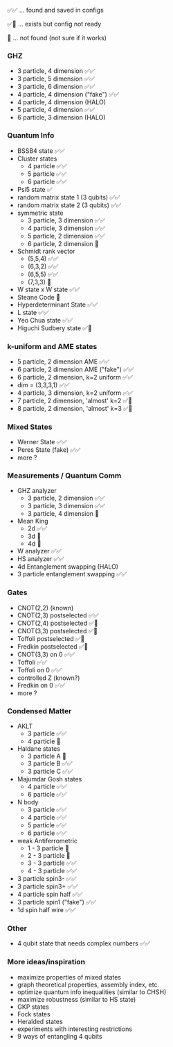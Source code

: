 
✅✅ ... found and saved in configs

✅🤔 ... exists but config not ready

🤔 ... not found (not sure if it works)

### GHZ
* 3 particle, 4 dimension ✅✅
* 3 particle, 5 dimension ✅✅
* 3 particle, 6 dimension ✅✅
* 4 particle, 4 dimension ("fake") ✅✅
* 4 particle, 4 dimension (HALO)
* 5 particle, 4 dimension ✅✅
* 6 particle, 3 dimension (HALO)

### Quantum Info
* BSSB4 state ✅✅
* Cluster states
  * 4 particle ✅✅
  * 5 particle ✅✅
  * 6 particle ✅✅
* Psi5 state ✅
* random matrix state 1 (3 qubits) ✅✅
* random matrix state 2 (3 qubits) ✅✅
* symmetric state
  * 3 particle, 3 dimension ✅✅
  * 4 particle, 3 dimension ✅✅
  * 5 particle, 2 dimension ✅✅
  * 6 particle, 2 dimension 🤔
* Schmidt rank vector
  * (5,5,4) ✅✅
  * (6,3,2) ✅✅
  * (6,5,5) ✅✅
  * (7,3,3) 🤔
* W state x W state ✅✅
* Steane Code 🤔
* Hyperdeterminant State ✅✅
* L state ✅✅
* Yeo Chua state ✅✅
* Higuchi Sudbery state ✅🤔

### k-uniform and AME states
* 5 particle, 2 dimension AME ✅✅
* 6 particle, 2 dimension AME ("fake")  ✅✅
* 6 particle, 2 dimension, k=2 uniform  ✅✅
* dim = (3,3,3,1) ✅✅
* 4 particle, 3 dimension, k=2 uniform ✅✅
* 7 particle, 2 dimension, 'almost' k=2  ✅🤔
* 8 particle, 2 dimension, 'almost' k=3  ✅🤔

### Mixed States
* Werner State ✅✅
* Peres State (fake) ✅✅
* more ?

### Measurements / Quantum Comm
* GHZ analyzer
  * 3 particle, 2 dimension ✅✅
  * 3 particle, 3 dimension ✅✅
  * 3 particle, 4 dimension 🤔
* Mean King
  * 2d ✅✅
  * 3d 🤔
  * 4d 🤔
* W analyzer ✅✅
* HS analyzer ✅✅
* 4d Entanglement swapping (HALO)
* 3 particle entanglement swapping ✅✅

### Gates
* CNOT(2,2) (known)
* CNOT(2,3) postselected ✅✅
* CNOT(2,4) postselected ✅🤔
* CNOT(3,3) postselected ✅🤔
* Toffoli postselected ✅🤔
* Fredkin postselected ✅🤔
* CNOT(3,3) on 0 ✅✅
* Toffoli ✅✅
* Toffoli on 0 ✅✅
* controlled Z (known?)
* Fredkin on 0 ✅✅
* more ?

### Condensed Matter
* AKLT
  * 3 particle ✅✅
  * 4 particle 🤔
* Haldane states
  * 3 particle A 🤔
  * 3 particle B ✅✅
  * 3 particle C ✅✅
* Majumdar Gosh states
  * 4 particle ✅✅
  * 6 particle ✅✅
* N body
  * 3 particle ✅✅
  * 4 particle ✅✅
  * 5 particle ✅✅
  * 6 particle ✅✅
* weak Antiferrometric
  * 1 - 3 particle 🤔
  * 2 - 3 particle 🤔
  * 3 - 3 particle ✅✅
  * 4 - 3 particle ✅✅
* 3 particle spin3- ✅✅
* 3 particle spin3+ ✅✅
* 4 particle spin half ✅✅
* 3 particle spin1 ("fake") ✅✅
* 1d spin half wire ✅✅

### Other
* 4 qubit state that needs complex numbers ✅✅

### More ideas/inspiration
* maximize properties of mixed states
* graph theoretical properties, assembly index, etc.
* optimize quantum info inequalities (similar to CHSH)
* maximize robustness (similar to HS state)
* GKP states
* Fock states
* Heralded states
* experiments with interesting restrictions
* 9 ways of entangling 4 qubits
